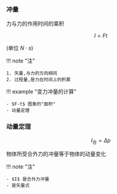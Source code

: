 ### 冲量

力与力的作用时间的乘积

$$
I=Ft
$$

(单位 $N\cdot s$)

!!! note "注"

    1. 矢量,与力的方向相同
    2. 过程量,是力在时间上的积累

!!! example "变力冲量的计算"

    - $F-t$ 图象的"面积"
    - 动量定理

### 动量定理

$$
I_{\text{合}}=\Delta p
$$

物体所受合外力的冲量等于物体的动量变化

!!! note "注"

    - $I$ 是合外力冲量
    - 是矢量式

